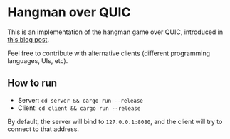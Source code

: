 # Hangman over QUIC

This is an implementation of the hangman game over QUIC, introduced in [this blog
post](https://ochagavia.nl/blog/hangman-over-quic/).

Feel free to contribute with alternative clients (different programming languages, UIs, etc).

## How to run

* Server: `cd server && cargo run --release`
* Client: `cd client && cargo run --release`

By default, the server will bind to `127.0.0.1:8080`, and the client will try to connect to that
address.
